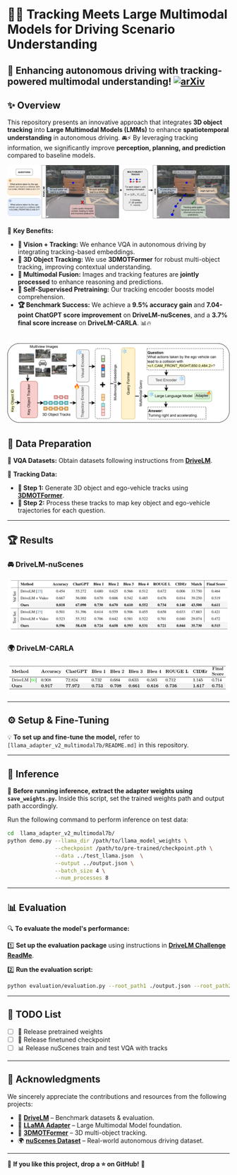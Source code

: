 
# 🚗💡 **Tracking Meets Large Multimodal Models for Driving Scenario Understanding**

📌 **Enhancing autonomous driving with tracking-powered multimodal understanding!**
[![arXiv](https://img.shields.io/badge/arXiv-Link-orange)](https://arxiv.org/abs/2503.14498) 
---

## ✨ **Overview**
This repository presents an innovative approach that integrates **3D object tracking** into **Large Multimodal Models (LMMs)** to enhance **spatiotemporal understanding** in autonomous driving. 🚘⚡ By leveraging tracking information, we significantly improve **perception, planning, and prediction** compared to baseline models.

![Model](/assets/example.drawio.png)

🔹 **Key Benefits:**
- **📸 Vision + Tracking:** We enhance VQA in autonomous driving by integrating tracking-based embeddings.
- **🚀 3D Object Tracking:** We use **3DMOTFormer** for robust multi-object tracking, improving contextual understanding.
- **🔗 Multimodal Fusion:** Images and tracking features are **jointly processed** to enhance reasoning and predictions.
- **🧠 Self-Supervised Pretraining:** Our tracking encoder boosts model comprehension.
- **🏆 Benchmark Success:** We achieve a **9.5% accuracy gain** and **7.04-point ChatGPT score improvement** on **DriveLM-nuScenes**, and a **3.7% final score increase** on **DriveLM-CARLA**. 📊🔥

![Model](assets/model.drawio.png)
---

## 📂 **Data Preparation**

🔹 **VQA Datasets:** Obtain datasets following instructions from **[DriveLM](https://github.com/OpenDriveLab/DriveLM/blob/main/challenge/README.md)**.

🔹 **Tracking Data:**
- **📌 Step 1:** Generate 3D object and ego-vehicle tracks using **[3DMOTFormer](https://github.com/your-link-to-3dmotformer)**.
- **📌 Step 2:** Process these tracks to map key object and ego-vehicle trajectories for each question.

---

## 🏆 **Results**

### 🚘 **DriveLM-nuScenes**
![Results Table 1](assets/results_n.JPG)

### 🌍 **DriveLM-CARLA**
![Results Table 2](assets/results_c.JPG)

---

## ⚙️ **Setup & Fine-Tuning**

💡 **To set up and fine-tune the model,** refer to `[llama_adapter_v2_multimodal7b/README.md]` in this repository.

---

## 🚀 **Inference**

🔧 **Before running inference, extract the adapter weights using `save_weights.py`.** Inside this script, set the trained weights path and output path accordingly.

Run the following command to perform inference on test data:

```bash
cd  llama_adapter_v2_multimodal7b/
python demo.py --llama_dir /path/to/llama_model_weights \
               --checkpoint /path/to/pre-trained/checkpoint.pth \
               --data ../test_llama.json  \
               --output ../output.json \
               --batch_size 4 \
               --num_processes 8
```

---

## 📊 **Evaluation**

🔍 **To evaluate the model's performance:**

1️⃣ **Set up the evaluation package** using instructions in **[DriveLM Challenge ReadMe](https://github.com/OpenDriveLab/DriveLM/blob/main/challenge/README.md)**.

2️⃣ **Run the evaluation script:**

```bash
python evaluation/evaluation.py --root_path1 ./output.json --root_path2 ./test_eval.json
```

---
## 🚀 TODO List

- [ ] 📢 Release pretrained weights  
- [ ] 🎯 Release finetuned checkpoint
- [ ] 📊 Release nuScenes train and test VQA with tracks  
---

## 🙏 **Acknowledgments**
We sincerely appreciate the contributions and resources from the following projects:

- 🚗 **[DriveLM](https://github.com/OpenDriveLab/DriveLM)** – Benchmark datasets & evaluation.
- 🦙 **[LLaMA Adapter](https://github.com/ZrrSkywalker/LLaMA-Adapter)** – Large Multimodal Model foundation.
- 🎯 **[3DMOTFormer](https://github.com/your-link-to-3dmotformer)** – 3D multi-object tracking.
- 🌍 **[nuScenes Dataset](https://www.nuscenes.org/)** – Real-world autonomous driving dataset.

---

🚀 **If you like this project, drop a ⭐ on GitHub!** 💙

